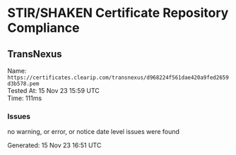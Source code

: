 # STIR/SHAKEN Certificate Repository Compliance

## TransNexus

Name: `https://certificates.clearip.com/transnexus/d968224f561dae420a9fed2659d3b578.pem`\
Tested At: 15 Nov 23 15:59 UTC\
Time: 111ms

### Issues

no warning, or error, or notice date level issues were found

Generated: 15 Nov 23 16:51 UTC